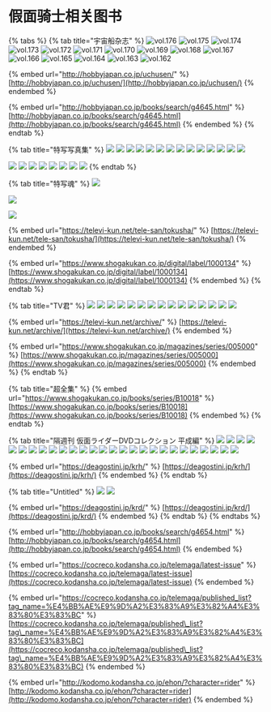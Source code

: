 # 假面骑士相关图书

{% tabs %}
{% tab title="宇宙船杂志" %}
![vol.176](http://hobbyjapan.co.jp/books/images/book/601575.jpg) ![vol.175](http://hobbyjapan.co.jp/books/images/book/595774.jpg) ![vol.174](http://hobbyjapan.co.jp/books/images/book/589379.jpg) ![vol.173](http://hobbyjapan.co.jp/books/images/book/583316.jpg) ![vol.172](http://hobbyjapan.co.jp/books/images/book/561079.jpg) ![vol.171](http://hobbyjapan.co.jp/books/images/book/550366.jpg) ![vol.170](http://hobbyjapan.co.jp/books/images/book/528027.jpg) ![vol.169](http://hobbyjapan.co.jp/books/images/book/516015.jpg) ![vol.168](http://hobbyjapan.co.jp/books/images/book/502515.jpg) ![vol.167](http://hobbyjapan.co.jp/books/images/book/488205.jpg) ![vol.166](http://hobbyjapan.co.jp/books/images/book/473360.jpg) ![vol.165](http://hobbyjapan.co.jp/books/images/book/455345.jpg) ![vol.164](http://hobbyjapan.co.jp/books/images/book/439789.jpg) ![vol.163](http://hobbyjapan.co.jp/books/images/book/384181.jpg) ![vol.162](http://hobbyjapan.co.jp/books/images/book/375126.jpg)

{% embed url="http://hobbyjapan.co.jp/uchusen/" %}
[http://hobbyjapan.co.jp/uchusen/](http://hobbyjapan.co.jp/uchusen/)
{% endembed %}

{% embed url="http://hobbyjapan.co.jp/books/search/g4645.html" %}
[http://hobbyjapan.co.jp/books/search/g4645.html](http://hobbyjapan.co.jp/books/search/g4645.html)
{% endembed %}
{% endtab %}

{% tab title="特写写真集" %}
![](http://hobbyjapan.co.jp/books/images/book/599430.jpg) ![](http://hobbyjapan.co.jp/books/images/book/554903.jpg) ![](http://hobbyjapan.co.jp/books/images/book/497681.jpg) ![](http://hobbyjapan.co.jp/books/images/book/437680.jpg) ![](http://hobbyjapan.co.jp/books/images/book/352026.jpg) ![](http://hobbyjapan.co.jp/books/images/book/280482.jpg) ![](http://hobbyjapan.co.jp/books/images/book/217807.jpg) ![](http://hobbyjapan.co.jp/books/images/book/193922.jpg) ![](http://hobbyjapan.co.jp/books/images/book/176261.jpg) ![](http://hobbyjapan.co.jp/books/images/book/121289.jpg) ![](http://hobbyjapan.co.jp/books/images/book/121288.jpg) ![](http://hobbyjapan.co.jp/books/images/book/121287.jpg) ![](http://hobbyjapan.co.jp/books/images/book/121286.jpg) ![](http://hobbyjapan.co.jp/books/images/book/121284.jpg)

![](http://hobbyjapan.co.jp/books/images/book/577724.jpg) ![](http://hobbyjapan.co.jp/books/images/book/531527.jpg) ![](http://hobbyjapan.co.jp/books/images/book/351853.jpg) ![](http://hobbyjapan.co.jp/books/images/book/449223.jpg) ![](http://hobbyjapan.co.jp/books/images/book/379413.jpg) ![](http://hobbyjapan.co.jp/books/images/book/308897.jpg) ![](http://hobbyjapan.co.jp/books/images/book/279861.jpg) ![](http://hobbyjapan.co.jp/books/images/book/121285.jpg)
{% endtab %}

{% tab title="特写魂" %}
![](https://televi-kun.net/tele-san/images/tokusha/img1.jpg)

![](https://televi-kun.net/tele-san/images/tokusha/img2.jpg)

![](https://televi-kun.net/tele-san/images/tokusha/img3.jpg)

{% embed url="https://televi-kun.net/tele-san/tokusha/" %}
[https://televi-kun.net/tele-san/tokusha/](https://televi-kun.net/tele-san/tokusha/)
{% endembed %}

{% embed url="https://www.shogakukan.co.jp/digital/label/1000134" %}
[https://www.shogakukan.co.jp/digital/label/1000134](https://www.shogakukan.co.jp/digital/label/1000134)
{% endembed %}
{% endtab %}

{% tab title="TV君" %}
![](https://televi-kun.net/images/2205/cover.png) ![](https://televi-kun.net/images/2204/cover.png) ![](https://televi-kun.net/images/2202/cover.png) ![](https://televi-kun.net/images/2201/cover.png) ![](https://televi-kun.net/images/2112/cover.png) ![](https://televi-kun.net/images/2111/cover.png) ![](https://televi-kun.net/images/2110/cover.png) ![](https://televi-kun.net/images/2109/cover.png) ![](https://televi-kun.net/images/2108/cover.png) ![](https://televi-kun.net/images/2106/cover.png) ![](https://televi-kun.net/images/2105/cover.png) ![](https://televi-kun.net/images/2104/cover.png) ![](https://televi-kun.net/images/2103/cover.png) ![](https://televi-kun.net/images/2102/cover.png) ![](https://televi-kun.net/images/2101/cover.png)

{% embed url="https://televi-kun.net/archive/" %}
[https://televi-kun.net/archive/](https://televi-kun.net/archive/)
{% endembed %}

{% embed url="https://www.shogakukan.co.jp/magazines/series/005000" %}
[https://www.shogakukan.co.jp/magazines/series/005000](https://www.shogakukan.co.jp/magazines/series/005000)
{% endembed %}
{% endtab %}

{% tab title="超全集" %}
{% embed url="https://www.shogakukan.co.jp/books/series/B10018" %}
[https://www.shogakukan.co.jp/books/series/B10018](https://www.shogakukan.co.jp/books/series/B10018)
{% endembed %}
{% endtab %}

{% tab title="隔週刊 仮面ライダーDVDコレクション 平成編" %}
![](https://deagostini.jp/image/KRH/issue\_1\_1.jpg) ![](https://deagostini.jp/image/KRH/issue\_2\_1.jpg) ![](https://deagostini.jp/image/KRH/issue\_3\_1.jpg) ![](https://deagostini.jp/image/KRH/issue\_4\_1.jpg) ![](https://deagostini.jp/image/KRH/issue\_5\_1.jpg) ![](https://deagostini.jp/image/KRH/issue\_6\_1.jpg) ![](https://deagostini.jp/image/KRH/issue\_7\_1.jpg) ![](https://deagostini.jp/image/KRH/issue\_8\_1.jpg) ![](https://deagostini.jp/image/KRH/issue\_9\_1.jpg) ![](https://deagostini.jp/image/KRH/issue\_10\_1.jpg) ![](https://deagostini.jp/image/KRH/issue\_11\_1.jpg) ![](https://deagostini.jp/image/KRH/issue\_12\_1.jpg) ![](https://deagostini.jp/image/KRH/issue\_13\_1.jpg) ![](https://deagostini.jp/image/KRH/issue\_14\_1.jpg) ![](https://deagostini.jp/image/KRH/issue\_15\_1.jpg) ![](https://deagostini.jp/image/KRH/issue\_16\_1.jpg) ![](https://deagostini.jp/image/KRH/issue\_17\_1.jpg) ![](https://deagostini.jp/image/KRH/issue\_18\_1.jpg) ![](https://deagostini.jp/image/KRH/issue\_19\_1.jpg) ![](https://deagostini.jp/image/KRH/issue\_20\_1.jpg) ![](https://deagostini.jp/image/KRH/issue\_21\_1.jpg) ![](https://deagostini.jp/image/KRH/issue\_22\_1.jpg) ![](https://deagostini.jp/image/KRH/issue\_23\_1.jpg) ![](https://deagostini.jp/image/KRH/issue\_24\_1.jpg) ![](https://deagostini.jp/image/KRH/issue\_25\_1.jpg) ![](https://deagostini.jp/image/KRH/issue\_26\_1.jpg) ![](https://deagostini.jp/image/KRH/issue\_27\_1.jpg)

{% embed url="https://deagostini.jp/krh/" %}
[https://deagostini.jp/krh/](https://deagostini.jp/krh/)
{% endembed %}
{% endtab %}

{% tab title="Untitled" %}
![](https://deagostini.jp/image/KRD/issue\_1\_1.jpg) ![](https://deagostini.jp/image/KRD/issue\_2\_1.jpg)

{% embed url="https://deagostini.jp/krd/" %}
[https://deagostini.jp/krd/](https://deagostini.jp/krd/)
{% endembed %}
{% endtab %}
{% endtabs %}

{% embed url="http://hobbyjapan.co.jp/books/search/g4654.html" %}
[http://hobbyjapan.co.jp/books/search/g4654.html](http://hobbyjapan.co.jp/books/search/g4654.html)
{% endembed %}

{% embed url="https://cocreco.kodansha.co.jp/telemaga/latest-issue" %}
[https://cocreco.kodansha.co.jp/telemaga/latest-issue](https://cocreco.kodansha.co.jp/telemaga/latest-issue)
{% endembed %}

{% embed url="https://cocreco.kodansha.co.jp/telemaga/published_list?tag_name=%E4%BB%AE%E9%9D%A2%E3%83%A9%E3%82%A4%E3%83%80%E3%83%BC" %}
[https://cocreco.kodansha.co.jp/telemaga/published\_list?tag\_name=%E4%BB%AE%E9%9D%A2%E3%83%A9%E3%82%A4%E3%83%80%E3%83%BC](https://cocreco.kodansha.co.jp/telemaga/published\_list?tag\_name=%E4%BB%AE%E9%9D%A2%E3%83%A9%E3%82%A4%E3%83%80%E3%83%BC)
{% endembed %}

{% embed url="http://kodomo.kodansha.co.jp/ehon/?character=rider" %}
[http://kodomo.kodansha.co.jp/ehon/?character=rider](http://kodomo.kodansha.co.jp/ehon/?character=rider)
{% endembed %}
